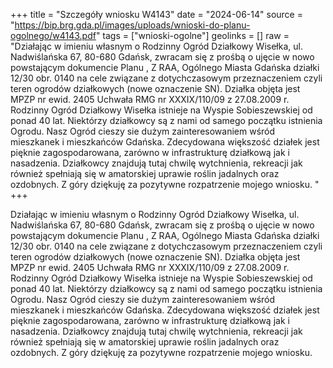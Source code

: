 +++
title = "Szczegóły wniosku W4143"
date = "2024-06-14"
source = "https://bip.brg.gda.pl/images/uploads/wnioski-do-planu-ogolnego/w4143.pdf"
tags = ["wnioski-ogolne"]
geolinks = []
raw = "Działając w imieniu własnym o Rodzinny Ogród Działkowy Wisełka, ul. Nadwiślańska 67, 80-680 Gdańsk, zwracam się z prośbą o ujęcie w nowo powstającym dokumencie Planu , Z RAA, Ogólnego Miasta Gdańska działki 12/30 obr. 0140 na cele związane z dotychczasowym przeznaczeniem czyli teren ogrodów działkowych (nowe oznaczenie SN). Działka objęta jest MPZP nr ewid. 2405 Uchwała RMG nr XXXIX/110/09 z 27.08.2009 r. Rodzinny Ogród Działkowy Wisełka istnieje na Wyspie Sobieszewskiej od ponad 40 lat. Niektórzy działkowcy są z nami od samego początku istnienia Ogrodu. Nasz Ogród cieszy sie dużym zainteresowaniem wśród mieszkanek i mieszkańców Gdańska. Zdecydowana większość działek jest pięknie zagospodarowana, zarówno w infrastrukturę działkową jak i nasadzenia. Działkowcy znajdują tutaj chwilę wytchnienia, rekreacji jak również spełniają się w amatorskiej uprawie roślin jadalnych oraz ozdobnych. Z góry dziękuję za pozytywne rozpatrzenie mojego wniosku. "
+++

Działając w imieniu własnym o Rodzinny Ogród Działkowy Wisełka, ul. Nadwiślańska
67, 80-680 Gdańsk, zwracam się z prośbą o ujęcie w nowo powstającym dokumencie Planu
, Z
RAA,
Ogólnego Miasta Gdańska działki 12/30 obr. 0140 na cele związane z dotychczasowym
przeznaczeniem czyli teren ogrodów działkowych (nowe oznaczenie SN). Działka objęta jest
MPZP nr ewid. 2405 Uchwała RMG nr XXXIX/110/09 z 27.08.2009 r. Rodzinny Ogród Działkowy
Wisełka istnieje na Wyspie Sobieszewskiej od ponad 40 lat. Niektórzy działkowcy są z nami od
samego początku istnienia Ogrodu. Nasz Ogród cieszy sie dużym zainteresowaniem wśród
mieszkanek i mieszkańców Gdańska. Zdecydowana większość działek jest pięknie
zagospodarowana, zarówno w infrastrukturę działkową jak i nasadzenia. Działkowcy znajdują
tutaj chwilę wytchnienia, rekreacji jak również spełniają się w amatorskiej uprawie roślin
jadalnych oraz ozdobnych. Z góry dziękuję za pozytywne rozpatrzenie mojego wniosku.



